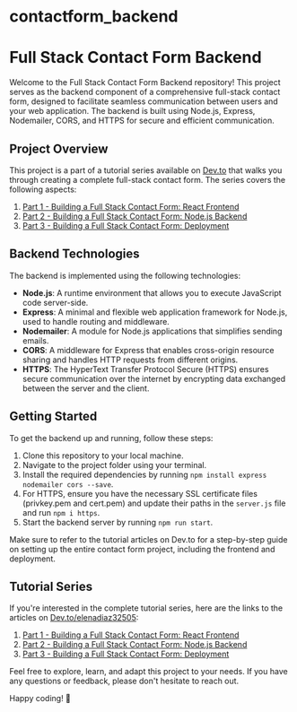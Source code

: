 # contactform_backend
# Full Stack Contact Form Backend

Welcome to the Full Stack Contact Form Backend repository! This project serves as the backend component of a comprehensive full-stack contact form, designed to facilitate seamless communication between users and your web application. The backend is built using Node.js, Express, Nodemailer, CORS, and HTTPS for secure and efficient communication.

## Project Overview

This project is a part of a tutorial series available on [Dev.to](https://dev.to/) that walks you through creating a complete full-stack contact form. The series covers the following aspects:

1. [Part 1 - Building a Full Stack Contact Form: React Frontend](https://dev.to/elenadiaz32505/creating-a-full-stack-contact-form-using-react-and-node-eoh-temp-slug-6816062)
2. [Part 2 - Building a Full Stack Contact Form: Node.js Backend](https://dev.to/elenadiaz32505/part-2-building-a-full-stack-contact-form-from-react-frontend-to-nodejs-backend-553e-temp-slug-1567873)
3. [Part 3 - Building a Full Stack Contact Form: Deployment](https://dev.to/elenadiaz32505/part-3-building-a-full-stack-contact-form-deployment-3o4d-temp-slug-3281173)

## Backend Technologies

The backend is implemented using the following technologies:

- **Node.js**: A runtime environment that allows you to execute JavaScript code server-side.
- **Express**: A minimal and flexible web application framework for Node.js, used to handle routing and middleware.
- **Nodemailer**: A module for Node.js applications that simplifies sending emails.
- **CORS**: A middleware for Express that enables cross-origin resource sharing and handles HTTP requests from different origins.
- **HTTPS**: The HyperText Transfer Protocol Secure (HTTPS) ensures secure communication over the internet by encrypting data exchanged between the server and the client.

## Getting Started

To get the backend up and running, follow these steps:

1. Clone this repository to your local machine.
2. Navigate to the project folder using your terminal.
3. Install the required dependencies by running `npm install express nodemailer cors --save`.
4. For HTTPS, ensure you have the necessary SSL certificate files (privkey.pem and cert.pem) and update their paths in the `server.js` file and run `npm i https`.
5. Start the backend server by running `npm run start`.

Make sure to refer to the tutorial articles on Dev.to for a step-by-step guide on setting up the entire contact form project, including the frontend and deployment.

## Tutorial Series

If you're interested in the complete tutorial series, here are the links to the articles on [Dev.to/elenadiaz32505](https://dev.to/elenadiaz32505):

1. [Part 1 - Building a Full Stack Contact Form: React Frontend](https://dev.to/elenadiaz32505/creating-a-full-stack-contact-form-using-react-and-node-eoh-temp-slug-6816062)
2. [Part 2 - Building a Full Stack Contact Form: Node.js Backend](https://dev.to/elenadiaz32505/part-2-building-a-full-stack-contact-form-from-react-frontend-to-nodejs-backend-553e-temp-slug-1567873)
3. [Part 3 - Building a Full Stack Contact Form: Deployment](https://dev.to/elenadiaz32505/part-3-building-a-full-stack-contact-form-deployment-3o4d-temp-slug-3281173)

Feel free to explore, learn, and adapt this project to your needs. If you have any questions or feedback, please don't hesitate to reach out.

Happy coding! 🚀
